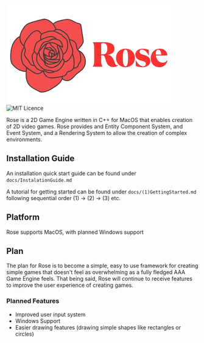 ![Rose](brand/Logo.png)  
![MIT Licence](https://img.shields.io/badge/License-MIT%20-blue.svg)

Rose is a 2D Game Engine written in C++ for MacOS that enables creation of 2D video games. Rose provides and Entity Component System, and Event System, and a Rendering System to allow the creation of complex environments. 

## Installation Guide
An installation quick start guide can be found under ```docs/InstalationGuide.md```

A tutorial for getting started can be found under ```docs/(1)GettingStarted.md``` following sequential order (1) -> (2) -> (3) etc.

## Platform
Rose supports MacOS, with planned Windows support

## Plan
The plan for Rose is to become a simple, easy to use framework for creating simple games that doesn't feel as overwhelming as a fully fledged AAA Game Engine feels. That being said, Rose will continue to receive features to improve the user experience of creating games.

### Planned Features
* Improved user input system
* Windows Support
* Easier drawing features (drawing simple shapes like rectangles or circles)


